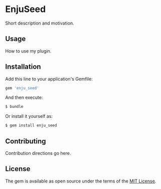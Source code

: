 # EnjuSeed
Short description and motivation.

## Usage
How to use my plugin.

## Installation
Add this line to your application's Gemfile:

```ruby
gem 'enju_seed'
```

And then execute:
```bash
$ bundle
```

Or install it yourself as:
```bash
$ gem install enju_seed
```

## Contributing
Contribution directions go here.

## License
The gem is available as open source under the terms of the [MIT License](http://opensource.org/licenses/MIT).
